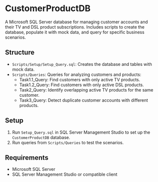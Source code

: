 # CustomerProductDB

A Microsoft SQL Server database for managing customer accounts and their TV and DSL product subscriptions. Includes scripts to create the database, populate it with mock data, and query for specific business scenarios.

## Structure
- `Scripts/Setup/Setup_Query.sql`: Creates the database and tables with mock data.
- `Scripts/Queries`: Queries for analyzing customers and products:
  - Task1.1_Query: Find customers with only active TV products.
  - Task1.2_Query: Find customers with only active DSL products.
  - Task2_Query: Identify overlapping active TV products for the same customer.
  - Task3_Query: Detect duplicate customer accounts with different products.

## Setup
1. Run `Setup_Query.sql` in SQL Server Management Studio to set up the `CustomerProductDB` database.
2. Run queries from `Scripts/Queries` to test the scenarios.

## Requirements
- Microsoft SQL Server
- SQL Server Management Studio or compatible client